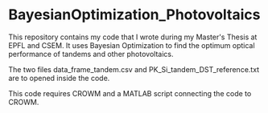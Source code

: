 # BayesianOptimization_Photovoltaics
This repository contains my code that I wrote during my Master's Thesis at EPFL and CSEM. It uses Bayesian Optimization to find the optimum optical performance of tandems and other photovoltaics.

The two files data_frame_tandem.csv and PK_Si_tandem_DST_reference.txt are to opened inside the code.

This code requires CROWM and a MATLAB script connecting the code to CROWM.
